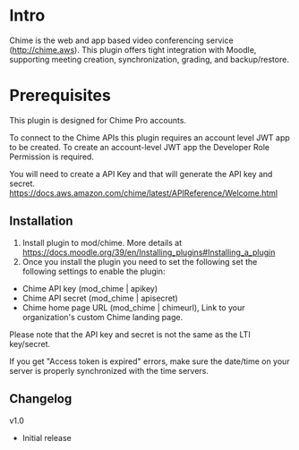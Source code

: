 # Intro

Chime is the web and app based video conferencing service (http://chime.aws). This
plugin offers tight integration with Moodle, supporting meeting creation,
synchronization, grading, and backup/restore.

# Prerequisites

This plugin is designed for Chime Pro accounts.

To connect to the Chime APIs this plugin requires an account level JWT app to be
created. To create an account-level JWT app the Developer Role Permission is
required.

You will need to create a API Key and that will generate the API key and secret.
https://docs.aws.amazon.com/chime/latest/APIReference/Welcome.html

## Installation

1. Install plugin to mod/chime. More details at https://docs.moodle.org/39/en/Installing_plugins#Installing_a_plugin
2. Once you install the plugin you need to set the following set the following
   settings to enable the plugin:

- Chime API key (mod_chime | apikey)
- Chime API secret (mod_chime | apisecret)
- Chime home page URL (mod_chime | chimeurl), Link to your organization's custom Chime landing page.

Please note that the API key and secret is not the same as the LTI key/secret.

If you get "Access token is expired" errors, make sure the date/time on your
server is properly synchronized with the time servers.

## Changelog

v1.0

- Initial release

